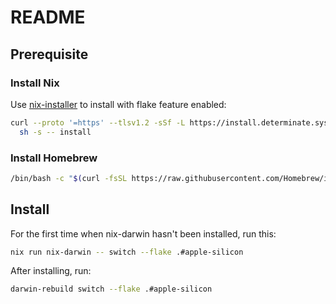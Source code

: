 # README

## Prerequisite

### Install Nix


Use [nix-installer](https://github.com/DeterminateSystems/nix-installer) to install with flake feature enabled:
```sh
curl --proto '=https' --tlsv1.2 -sSf -L https://install.determinate.systems/nix | \
  sh -s -- install
```

### Install Homebrew

```sh
/bin/bash -c "$(curl -fsSL https://raw.githubusercontent.com/Homebrew/install/HEAD/install.sh)"
```

## Install

For the first time when nix-darwin hasn't been installed, run this:

```sh
nix run nix-darwin -- switch --flake .#apple-silicon
```

After installing, run:

```sh
darwin-rebuild switch --flake .#apple-silicon
```
